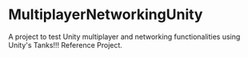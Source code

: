 # MultiplayerNetworkingUnity
A project to test Unity multiplayer and networking functionalities using Unity's Tanks!!! Reference Project.
